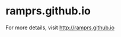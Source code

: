 # ramprs.github.io

For more details, visit <a href="http://ramprs.github.io">http://ramprs.github.io</a>
